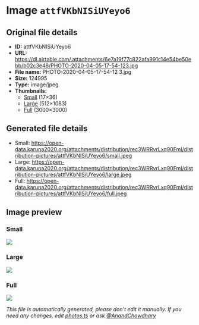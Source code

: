# Image `attfVKbNISiUYeyo6`

## Original file details

- **ID:** attfVKbNISiUYeyo6
- **URL:** https://dl.airtable.com/.attachments/6e7a19f77c822afa991c14e54be50ebb/b02c3e48/PHOTO-2020-04-05-17-54-123.jpg
- **File name:** PHOTO-2020-04-05-17-54-12 3.jpg
- **Size:** 124995
- **Type:** image/jpeg
- **Thumbnails:**
  - [Small](https://dl.airtable.com/.attachmentThumbnails/6457229a002e31d69c91896557b15de4/fc13712d) (17×36)
  - [Large](https://dl.airtable.com/.attachmentThumbnails/b78168837a48c00e12cb1ed8a10934c8/93bfbbe9) (512×1083)
  - [Full](https://dl.airtable.com/.attachmentThumbnails/038a297887562eb0967e621ca04652a5/3ebbdb38) (3000×3000)

## Generated file details

- Small: https://open-data.karuna2020.org/attachments/distribution/rec3WRRvrLxq90FmI/distribution-pictures/attfVKbNISiUYeyo6/small.jpeg
- Large: https://open-data.karuna2020.org/attachments/distribution/rec3WRRvrLxq90FmI/distribution-pictures/attfVKbNISiUYeyo6/large.jpeg
- Full: https://open-data.karuna2020.org/attachments/distribution/rec3WRRvrLxq90FmI/distribution-pictures/attfVKbNISiUYeyo6/full.jpeg

## Image preview

### Small

![](https://open-data.karuna2020.org/attachments/distribution/rec3WRRvrLxq90FmI/distribution-pictures/attfVKbNISiUYeyo6/small.jpeg)

### Large

![](https://open-data.karuna2020.org/attachments/distribution/rec3WRRvrLxq90FmI/distribution-pictures/attfVKbNISiUYeyo6/large.jpeg)

### Full

![](https://open-data.karuna2020.org/attachments/distribution/rec3WRRvrLxq90FmI/distribution-pictures/attfVKbNISiUYeyo6/full.jpeg)

_This file is automatically generated, please don't edit it manually. If you need any changes, edit [photos.ts](/photos.ts) or ask [@AnandChowdhary](https://github.com/AnandChowdhary)_
